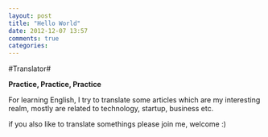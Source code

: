 ```yaml
---
layout: post
title: "Hello World"
date: 2012-12-07 13:57
comments: true
categories: 
---
```


#Translator#

**Practice, Practice, Practice**

For learning English, I try to translate some articles which are my interesting realm, mostly are related to technology, startup, business etc.

if you also like to translate somethings please join me, welcome :)